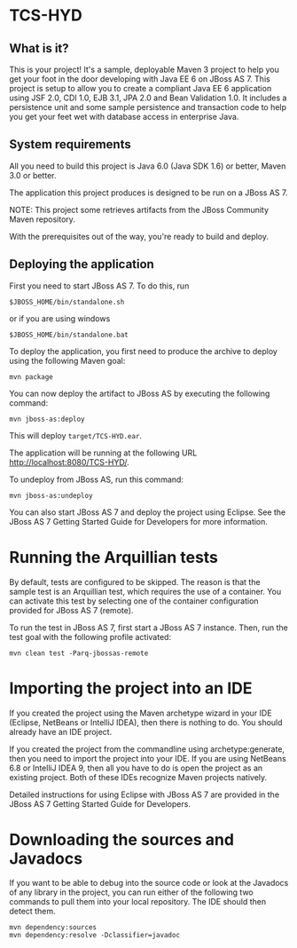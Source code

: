 TCS-HYD
=====================

What is it?
-----------

This is your project! It's a sample, deployable Maven 3 project to help you
get your foot in the door developing with Java EE 6 on JBoss AS 7. This 
project is setup to allow you to create a compliant Java EE 6 application 
using JSF 2.0, CDI 1.0, EJB 3.1, JPA 2.0 and Bean Validation 1.0. It includes
a persistence unit and some sample persistence and transaction code to help 
you get your feet wet with database access in enterprise Java. 

System requirements
-------------------

All you need to build this project is Java 6.0 (Java SDK 1.6) or better, Maven
3.0 or better.

The application this project produces is designed to be run on a JBoss AS 7. 
 
NOTE:
This project some retrieves artifacts from the JBoss Community Maven repository.

With the prerequisites out of the way, you're ready to build and deploy.

Deploying the application
-------------------------
 
First you need to start JBoss AS 7. To do this, run
  
    $JBOSS_HOME/bin/standalone.sh
  
or if you are using windows
 
    $JBOSS_HOME/bin/standalone.bat

To deploy the application, you first need to produce the archive to deploy using
the following Maven goal:

    mvn package

You can now deploy the artifact to JBoss AS by executing the following command:

    mvn jboss-as:deploy

This will deploy `target/TCS-HYD.ear`.
 
The application will be running at the following URL <http://localhost:8080/TCS-HYD/>.

To undeploy from JBoss AS, run this command:

    mvn jboss-as:undeploy

You can also start JBoss AS 7 and deploy the project using Eclipse. See the JBoss AS 7
Getting Started Guide for Developers for more information.
 
Running the Arquillian tests
============================

By default, tests are configured to be skipped. The reason is that the sample
test is an Arquillian test, which requires the use of a container. You can
activate this test by selecting one of the container configuration provided 
for JBoss AS 7 (remote).

To run the test in JBoss AS 7, first start a JBoss AS 7 instance. Then, run the
test goal with the following profile activated:

    mvn clean test -Parq-jbossas-remote

Importing the project into an IDE
=================================

If you created the project using the Maven archetype wizard in your IDE
(Eclipse, NetBeans or IntelliJ IDEA), then there is nothing to do. You should
already have an IDE project.

If you created the project from the commandline using archetype:generate, then
you need to import the project into your IDE. If you are using NetBeans 6.8 or
IntelliJ IDEA 9, then all you have to do is open the project as an existing
project. Both of these IDEs recognize Maven projects natively.
 
Detailed instructions for using Eclipse with JBoss AS 7 are provided in the 
JBoss AS 7 Getting Started Guide for Developers.

Downloading the sources and Javadocs
====================================

If you want to be able to debug into the source code or look at the Javadocs
of any library in the project, you can run either of the following two
commands to pull them into your local repository. The IDE should then detect
them.

    mvn dependency:sources
    mvn dependency:resolve -Dclassifier=javadoc
